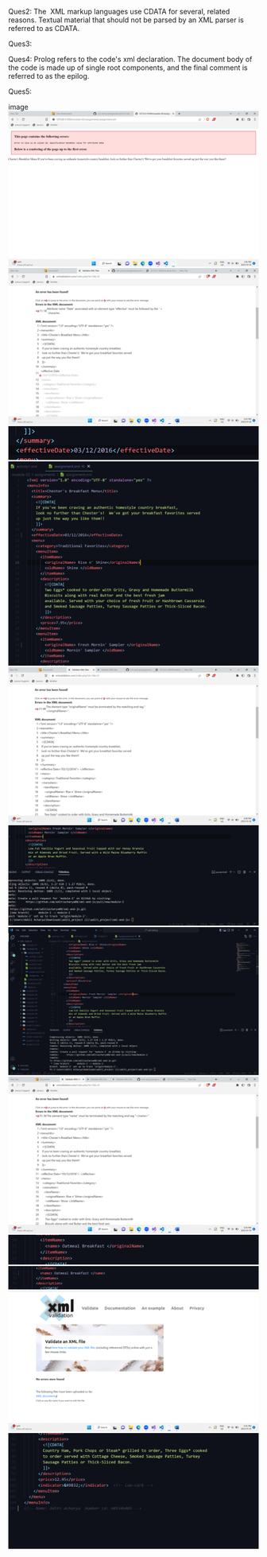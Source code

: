 Ques2: 
The  XML markup languages use CDATA for several, related reasons. Textual material that should not be parsed by an XML parser is referred to as CDATA.

Ques3: 

Ques4: Prolog refers to the code's xml declaration. The document body of the code is made up of single root components, and the final comment is referred to as the epilog.

Ques5:

 image
 ![question 1 Page showing error](../assets/Picture1.png)
 ![question 1 error found page](../assets/Picture2.png)
 ![question 1 error shown in effectiveDate](../assets/Picture3.png)
 ![question 1 image after correcting the effectiveDate](../assets/Picture4.png)
 ![question 1 change in originalName](../assets/Picture5.png)
 ![question 1 Overall correct output of OriginalName](../assets/Picture6.png)
 ![question 1 error found in name](../assets/Picture7.png)
 ![question 1 the change done in name ](../assets/Picture8.png)
 ![question 1 error solved for name ](../assets/Picture9.png)
 ![question 1 final output for the same name](../assets/Picture10.png)
 ![question 1 no error found page](../assets/Picture11.png)
  ![question 3 name and studentid](../assets/Picture12.png)
 

